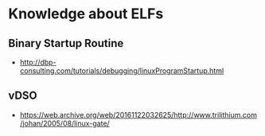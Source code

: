 # Knowledge about ELFs

## Binary Startup Routine

- http://dbp-consulting.com/tutorials/debugging/linuxProgramStartup.html

## vDSO

- https://web.archive.org/web/20161122032625/http://www.trilithium.com/johan/2005/08/linux-gate/